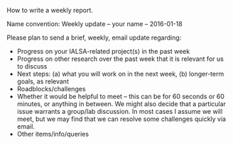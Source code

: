 How to write a weekly report. 

Name convention:  Weekly update – your name – 2016-01-18

Please plan to send a brief, weekly, email update  regarding:

-	Progress on your IALSA-related project(s) in the past week  
-	Progress on other research over the past week that it is relevant for us to discuss  
-	Next steps: (a) what you will work on in the next week, (b) longer-term goals, as relevant  
-	Roadblocks/challenges  
-	Whether it would be helpful to meet – this can be for 60 seconds or 60 minutes, or anything in between. We might also decide that a particular issue warrants a group/lab discussion. In most cases I assume we will meet, but we may find that we can resolve some challenges quickly via email.   
-	Other items/info/queries  

